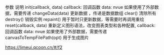 参数	说明
init(callback, data)	callback: 回调函数 data: nvue 如果使用了外部数据，需要传递
changeData(data)	更新数据 ，传递是数据数组
clear()	清除所有
destroy()	销毁实例
repaint()	用于暂时只更新数据，等需要时再调用重绘
reset(callback, data)	重新定义图形语法，改变图表类型和各种配置, callback: 回调函数 data: nvue 如果使用了外部数据，需要传递
canvasToTempFilePath(opt)	用于生成图片

https://limeui.qcoon.cn/#/f2